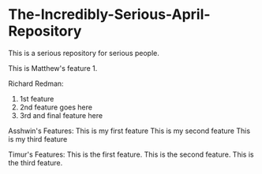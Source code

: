 # The-Incredibly-Serious-April-Repository
This is a serious repository for serious people.

This is Matthew's feature 1.

Richard Redman:
1. 1st feature
2. 2nd feature goes here
3. 3rd and final feature here

Asshwin's Features:
This is my first feature
This is my second feature
This is my third feature

Timur's Features:
This is the first feature.
This is the second feature.
This is the third feature.